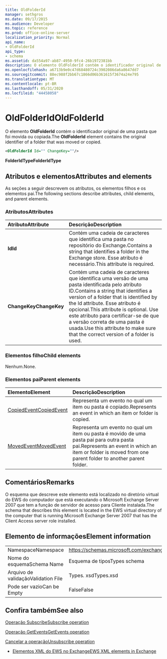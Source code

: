 ```yaml
---
title: OldFolderId
manager: sethgros
ms.date: 09/17/2015
ms.audience: Developer
ms.topic: reference
ms.prod: office-online-server
localization_priority: Normal
api_name:
- OldFolderId
api_type:
- schema
ms.assetid: da554a97-ab87-4950-9fc4-26b1972381bb
description: O elemento OldFolderId contém o identificador original de uma pasta que foi movida ou copiada.
ms.openlocfilehash: a6713b9e0c47d68480724c3902086da6a8647dd7
ms.sourcegitcommit: 88ec988f2bb67c1866d06b361615f3674a24e795
ms.translationtype: MT
ms.contentlocale: pt-BR
ms.lasthandoff: 05/31/2020
ms.locfileid: "44458058"
---
```

# <a name="oldfolderid"></a><span data-ttu-id="01a03-103">OldFolderId</span><span class="sxs-lookup"><span data-stu-id="01a03-103">OldFolderId</span></span>

<span data-ttu-id="01a03-104">O elemento **OldFolderId** contém o identificador original de uma pasta que foi movida ou copiada.</span><span class="sxs-lookup"><span data-stu-id="01a03-104">The **OldFolderId** element contains the original identifier of a folder that was moved or copied.</span></span> 
  
```xml
<OldFolderId Id="" ChangeKey=""/>
```

 <span data-ttu-id="01a03-105">**FolderIdType**</span><span class="sxs-lookup"><span data-stu-id="01a03-105">**FolderIdType**</span></span>
## <a name="attributes-and-elements"></a><span data-ttu-id="01a03-106">Atributos e elementos</span><span class="sxs-lookup"><span data-stu-id="01a03-106">Attributes and elements</span></span>

<span data-ttu-id="01a03-107">As seções a seguir descrevem os atributos, os elementos filhos e os elementos pai.</span><span class="sxs-lookup"><span data-stu-id="01a03-107">The following sections describe attributes, child elements, and parent elements.</span></span>
  
### <a name="attributes"></a><span data-ttu-id="01a03-108">Atributos</span><span class="sxs-lookup"><span data-stu-id="01a03-108">Attributes</span></span>

|<span data-ttu-id="01a03-109">**Atributo**</span><span class="sxs-lookup"><span data-stu-id="01a03-109">**Attribute**</span></span>|<span data-ttu-id="01a03-110">**Descrição**</span><span class="sxs-lookup"><span data-stu-id="01a03-110">**Description**</span></span>|
|:-----|:-----|
|<span data-ttu-id="01a03-111">**Id**</span><span class="sxs-lookup"><span data-stu-id="01a03-111">**Id**</span></span> <br/> |<span data-ttu-id="01a03-112">Contém uma cadeia de caracteres que identifica uma pasta no repositório do Exchange.</span><span class="sxs-lookup"><span data-stu-id="01a03-112">Contains a string that identifies a folder in the Exchange store.</span></span> <span data-ttu-id="01a03-113">Esse atributo é necessário.</span><span class="sxs-lookup"><span data-stu-id="01a03-113">This attribute is required.</span></span>  <br/> |
|<span data-ttu-id="01a03-114">**ChangeKey**</span><span class="sxs-lookup"><span data-stu-id="01a03-114">**ChangeKey**</span></span> <br/> |<span data-ttu-id="01a03-115">Contém uma cadeia de caracteres que identifica uma versão de uma pasta identificada pelo atributo ID.</span><span class="sxs-lookup"><span data-stu-id="01a03-115">Contains a string that identifies a version of a folder that is identified by the Id attribute.</span></span> <span data-ttu-id="01a03-116">Esse atributo é opcional.</span><span class="sxs-lookup"><span data-stu-id="01a03-116">This attribute is optional.</span></span> <span data-ttu-id="01a03-117">Use este atributo para certificar-se de que a versão correta de uma pasta é usada.</span><span class="sxs-lookup"><span data-stu-id="01a03-117">Use this attribute to make sure that the correct version of a folder is used.</span></span>  <br/> |
   
### <a name="child-elements"></a><span data-ttu-id="01a03-118">Elementos filho</span><span class="sxs-lookup"><span data-stu-id="01a03-118">Child elements</span></span>

<span data-ttu-id="01a03-119">Nenhum.</span><span class="sxs-lookup"><span data-stu-id="01a03-119">None.</span></span>
  
### <a name="parent-elements"></a><span data-ttu-id="01a03-120">Elementos pai</span><span class="sxs-lookup"><span data-stu-id="01a03-120">Parent elements</span></span>

|<span data-ttu-id="01a03-121">**Elemento**</span><span class="sxs-lookup"><span data-stu-id="01a03-121">**Element**</span></span>|<span data-ttu-id="01a03-122">**Descrição**</span><span class="sxs-lookup"><span data-stu-id="01a03-122">**Description**</span></span>|
|:-----|:-----|
|[<span data-ttu-id="01a03-123">CopiedEvent</span><span class="sxs-lookup"><span data-stu-id="01a03-123">CopiedEvent</span></span>](copiedevent.md) <br/> |<span data-ttu-id="01a03-124">Representa um evento no qual um item ou pasta é copiado.</span><span class="sxs-lookup"><span data-stu-id="01a03-124">Represents an event in which an item or folder is copied.</span></span>  <br/> |
|[<span data-ttu-id="01a03-125">MovedEvent</span><span class="sxs-lookup"><span data-stu-id="01a03-125">MovedEvent</span></span>](movedevent.md) <br/> |<span data-ttu-id="01a03-126">Representa um evento no qual um item ou pasta é movido de uma pasta pai para outra pasta pai.</span><span class="sxs-lookup"><span data-stu-id="01a03-126">Represents an event in which an item or folder is moved from one parent folder to another parent folder.</span></span>  <br/> |
   
## <a name="remarks"></a><span data-ttu-id="01a03-127">Comentários</span><span class="sxs-lookup"><span data-stu-id="01a03-127">Remarks</span></span>

<span data-ttu-id="01a03-128">O esquema que descreve este elemento está localizado no diretório virtual do EWS do computador que está executando o Microsoft Exchange Server 2007 que tem a função de servidor de acesso para Cliente instalada.</span><span class="sxs-lookup"><span data-stu-id="01a03-128">The schema that describes this element is located in the EWS virtual directory of the computer that is running Microsoft Exchange Server 2007 that has the Client Access server role installed.</span></span>
  
## <a name="element-information"></a><span data-ttu-id="01a03-129">Elemento de informações</span><span class="sxs-lookup"><span data-stu-id="01a03-129">Element information</span></span>

|||
|:-----|:-----|
|<span data-ttu-id="01a03-130">Namespace</span><span class="sxs-lookup"><span data-stu-id="01a03-130">Namespace</span></span>  <br/> |https://schemas.microsoft.com/exchange/services/2006/types  <br/> |
|<span data-ttu-id="01a03-131">Nome do esquema</span><span class="sxs-lookup"><span data-stu-id="01a03-131">Schema Name</span></span>  <br/> |<span data-ttu-id="01a03-132">Esquema de tipos</span><span class="sxs-lookup"><span data-stu-id="01a03-132">Types schema</span></span>  <br/> |
|<span data-ttu-id="01a03-133">Arquivo de validação</span><span class="sxs-lookup"><span data-stu-id="01a03-133">Validation File</span></span>  <br/> |<span data-ttu-id="01a03-134">Types. xsd</span><span class="sxs-lookup"><span data-stu-id="01a03-134">Types.xsd</span></span>  <br/> |
|<span data-ttu-id="01a03-135">Pode ser vazio</span><span class="sxs-lookup"><span data-stu-id="01a03-135">Can be Empty</span></span>  <br/> |<span data-ttu-id="01a03-136">False</span><span class="sxs-lookup"><span data-stu-id="01a03-136">False</span></span>  <br/> |
   
## <a name="see-also"></a><span data-ttu-id="01a03-137">Confira também</span><span class="sxs-lookup"><span data-stu-id="01a03-137">See also</span></span>



[<span data-ttu-id="01a03-138">Operação Subscribe</span><span class="sxs-lookup"><span data-stu-id="01a03-138">Subscribe operation</span></span>](subscribe-operation.md)
  
[<span data-ttu-id="01a03-139">Operação GetEvents</span><span class="sxs-lookup"><span data-stu-id="01a03-139">GetEvents operation</span></span>](getevents-operation.md)
  
[<span data-ttu-id="01a03-140">Cancelar a operação</span><span class="sxs-lookup"><span data-stu-id="01a03-140">Unsubscribe operation</span></span>](unsubscribe-operation.md)


- [<span data-ttu-id="01a03-141">Elementos XML do EWS no Exchange</span><span class="sxs-lookup"><span data-stu-id="01a03-141">EWS XML elements in Exchange</span></span>](ews-xml-elements-in-exchange.md)

